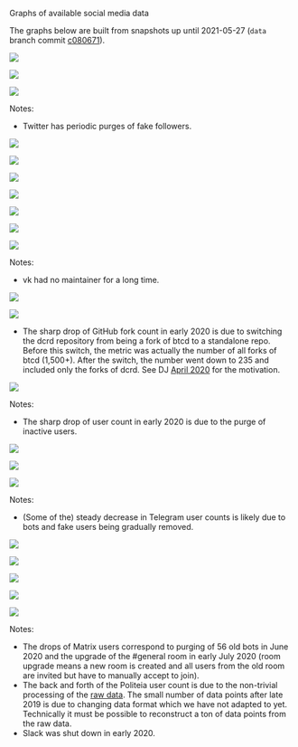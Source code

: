 Graphs of available social media data

The graphs below are built from snapshots up until 2021-05-27 (`data` branch commit [c080671](https://github.com/decredcommunity/social-media-stats/tree/c080671b1a3bbead60f011c2438b93399505ff6d)).

![](https://github.com/decredcommunity/social-media-stats/blob/graphs/graphs/twitter-decredproject.png)

![](https://github.com/decredcommunity/social-media-stats/blob/graphs/graphs/twitter-regional.png)

![](https://github.com/decredcommunity/social-media-stats/blob/graphs/graphs/twitter-specialized.png)

Notes:

- Twitter has periodic purges of fake followers.

![](https://github.com/decredcommunity/social-media-stats/blob/graphs/graphs/facebook.png)

![](https://github.com/decredcommunity/social-media-stats/blob/graphs/graphs/youtube-decredchannel.png)

![](https://github.com/decredcommunity/social-media-stats/blob/graphs/graphs/youtube.png)

![](https://github.com/decredcommunity/social-media-stats/blob/graphs/graphs/instagram.png)

![](https://github.com/decredcommunity/social-media-stats/blob/graphs/graphs/linkedin-decredproject.png)

![](https://github.com/decredcommunity/social-media-stats/blob/graphs/graphs/linkedin.png)

![](https://github.com/decredcommunity/social-media-stats/blob/graphs/graphs/vk.png)

Notes:

- vk had no maintainer for a long time.

![](https://github.com/decredcommunity/social-media-stats/blob/graphs/graphs/github-nodes.png)

![](https://github.com/decredcommunity/social-media-stats/blob/graphs/graphs/github-wallets.png)

- The sharp drop of GitHub fork count in early 2020 is due to switching the dcrd repository from being a fork of btcd to a standalone repo. Before this switch, the metric was actually the number of all forks of btcd (1,500+). After the switch, the number went down to 235 and included only the forks of dcrd. See DJ [April 2020](https://xaur.github.io/decred-news/journal/202004.html#development) for the motivation.

![](https://github.com/decredcommunity/social-media-stats/blob/graphs/graphs/discord.png)

Notes:

- The sharp drop of user count in early 2020 is due to the purge of inactive users.

![](https://github.com/decredcommunity/social-media-stats/blob/graphs/graphs/telegram-decred.png)

![](https://github.com/decredcommunity/social-media-stats/blob/graphs/graphs/telegram-regional.png)

![](https://github.com/decredcommunity/social-media-stats/blob/graphs/graphs/telegram-specialized.png)

Notes:

- (Some of the) steady decrease in Telegram user counts is likely due to bots and fake users being gradually removed.

![](https://github.com/decredcommunity/social-media-stats/blob/graphs/graphs/matrix.png)

![](https://github.com/decredcommunity/social-media-stats/blob/graphs/graphs/medium-decred.png)

![](https://github.com/decredcommunity/social-media-stats/blob/graphs/graphs/medium.png)

![](https://github.com/decredcommunity/social-media-stats/blob/graphs/graphs/reddit.png)

![](https://github.com/decredcommunity/social-media-stats/blob/graphs/graphs/slack.png)

Notes:

- The drops of Matrix users correspond to purging of 56 old bots in June 2020 and the upgrade of the #general room in early July 2020 (room upgrade means a new room is created and all users from the old room are invited but have to manually accept to join).
- The back and forth of the Politeia user count is due to the non-trivial processing of the [raw data](https://github.com/decred-proposals/mainnet). The small number of data points after late 2019 is due to changing data format which we have not adapted to yet. Technically it must be possible to reconstruct a ton of data points from the raw data.
- Slack was shut down in early 2020.

